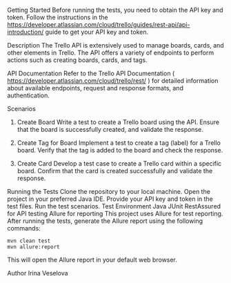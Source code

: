 Getting Started
Before running the tests, you need to obtain the API key and token. Follow the instructions in the https://developer.atlassian.com/cloud/trello/guides/rest-api/api-introduction/ guide to get your API key and token.

Description
The Trello API is extensively used to manage boards, cards, and other elements in Trello. The API offers a variety of endpoints to perform actions such as creating boards, cards, and tags.

API Documentation
Refer to the Trello API Documentation ( https://developer.atlassian.com/cloud/trello/rest/ ) for detailed information about available endpoints, request and response formats, and authentication.

Scenarios
1. Create Board
   Write a test to create a Trello board using the API. Ensure that the board is successfully created, and validate the response.

2. Create Tag for Board
   Implement a test to create a tag (label) for a Trello board. Verify that the tag is added to the board and check the response.

3. Create Card
   Develop a test case to create a Trello card within a specific board. Confirm that the card is created successfully and validate the response.

Running the Tests
Clone the repository to your local machine.
Open the project in your preferred Java IDE.
Provide your API key and token in the test files.
Run the test scenarios.
Test Environment
Java
JUnit
RestAssured for API testing
Allure for reporting
This project uses Allure for test reporting. After running the tests, generate the Allure report using the following commands:
~~~
mvn clean test
mvn allure:report
~~~
This will open the Allure report in your default web browser.

Author
Irina Veselova